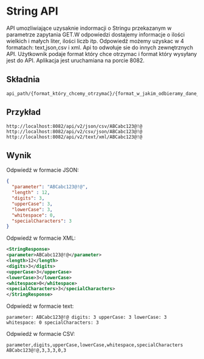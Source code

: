 # String API
API umozliwiające uzysaknie indormacji o Stringu przekazanym
w parametrze zapytania GET.W odpowiedzi dostajemy informacje o ilości
wielkich i małych liter, ilości liczb itp. Odpowiedź możemy uzyskac w 4 formatach: text,json,csv i xml.
Api to odwołuje sie do innych zewnętrznych API. Użytkownik podaje format który chce otrzymac i format który wysyłany jest do API.
Aplikacja jest uruchamiana na porcie 8082.


## Składnia
```
api_path/{format_który_chcemy_otrzymać}/{format_w_jakim_odbieramy_dane_z_API}/{parameter_text} 
```
## Przykład
```
http://localhost:8082/api/v2/json/csv/ABCabc123@!@
http://localhost:8082/api/v2/csv/json/ABCabc123@!@
http://localhost:8082/api/v2/text/xml/ABCabc123@!@
```
## Wynik
Odpwiedź w formacie JSON:
```json
{
  "parameter": "ABCabc123@!@",
  "length" : 12, 
  "digits": 3,
  "upperCase": 3,
  "lowerCase": 3,
  "whitespace": 0,
  "specialCharacters": 3
}
```

Odpwiedź w formacie XML:
```xml
<StringResponse>
<parameter>ABCabc123@!@</parameter>
<length>12</length>
<digits>3</digits>
<upperCase>3</upperCase>
<lowerCase>3</lowerCase>
<whitespace>0</whitespace>
<specialCharacters>3</specialCharacters>
</StringResponse>
```
Odpwiedź w formacie text:
```text
parameter: ABCabc123@!@ digits: 3 upperCase: 3 lowerCase: 3 whitespace: 0 specialCharacters: 3
```

Odpwiedź w formacie CSV:
```csv
parameter,digits,upperCase,lowerCase,whitespace,specialCharacters
ABCabc123@!@,3,3,3,0,3
```